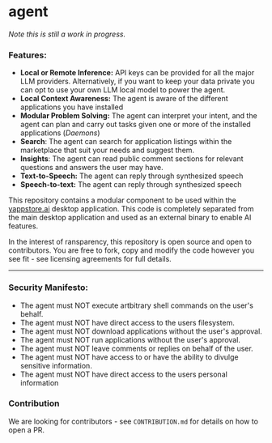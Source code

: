 # agent


_Note this is still a work in progress._

### Features:

- **Local or Remote Inference:** API keys can be provided for all the major LLM providers. Alternatively, if you want to keep your data private you can opt to use your own LLM local model to power the agent.
- **Local Context Awareness:** The agent is aware of the different applications you have installed
- **Modular Problem Solving:** The agent can interpret your intent, and the agent can plan and carry out tasks given one or more of the installed applications (*Daemons*)
- **Search**: The agent can search for application listings within the marketplace that suit your needs and suggest them.
- **Insights**: The agent can read public comment sections for relevant questions and answers the user may have.
- **Text-to-Speech:** The agent can reply through synthesized speech
- **Speech-to-text:** The agent can reply through synthesized speech

This repository contains a modular component to be used within the [yappstore.ai](https://yappstore.ai) desktop application. 
This code is completely separated from the main desktop application and used as an external binary to enable AI features. 

In the interest of ransparency, this repository is open source and open to contributors. 
You are free to fork, copy and modify the code however you see fit - see licensing agreements for full details.

---

### Security Manifesto:

- The agent must NOT execute artbitrary shell commands on the user's behalf.
- The agent must NOT have direct access to the users filesystem. 
- The agent must NOT download applications without the user's approval.
- The agent must NOT run applications without the user's approval.
- The agent must NOT leave comments or replies on behalf of the user.
- The agent must NOT have access to or have the ability to divulge sensitive information.
- The agent must NOT have direct access to the users personal information


### Contribution

We are looking for contributors - see `CONTRIBUTION.md` for details on how to open a PR.


